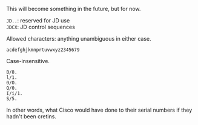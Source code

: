 This will become something in the future, but for now.

`JD..`: reserved for JD use  
`JDCX`: JD control sequences

Allowed characters: anything unambiguous in either case.

`acdefghjkmnprtuvwxyz2345679`

Case-insensitive.

```
B/8.
l/1.
0/O.
Q/0.
I/i/1.
S/5.
```

In other words, what Cisco would have done to their serial numbers if they hadn't been cretins.

